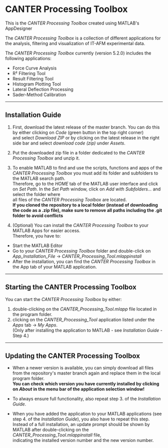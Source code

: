 # CANTER Processing Toolbox
This is the *CANTER Processing Toolbox* created using MATLAB's AppDesigner

The *CANTER Processing Toolbox* is a collection of different applications for the analysis, filtering and visualization of IT-AFM experimental data.

The *CANTER Processing Toolbox* currently (version 5.2.0) includes the following applications:
* Force Curve Analysis
* R² Filtering Tool
* Result Filtering Tool
* Histogram Plotting Tool
* Lateral Deflection Processing
* Sader-Method Calibration

---

## Installation Guide

1. First, download the latest release of the master branch. You can do this by either clicking on *Code* (green button in the top right corner)<br>
and select *Download ZIP* or by clicking on the latest release in the right side bar and select *download code (zip)* under *Assets*.

2. Put the downloaded zip file in a folder dedicated to the *CANTER Processing Toolbox* and unzip it.

3. To enable MATLAB to find and use the scripts, functions and apps of the *CANTER Processing Toolbox* you must add its folder and subfolders 
to the MATLAB search path.<br>Therefore, go to the *HOME* tab of the MATLAB user interface and click on *Set Path*.
In the *Set Path* window, click on *Add with Subfolders...* and select the folder where<br>all files of the *CANTER Processing Toolbox* are located.<br>
**If you cloned the repository to a local folder (instead of downloading the code as a .zip file), make sure to remove all paths including the .git folder to avoid conflicts**

4. (Optional) You can install the *CANTER Processing Toolbox* to your MATLAB Apps for easier access.<br>
Therefore, you have to:
* Start the MATLAB Editor
* Go to your *CANTER Processing Toolbox* folder and double-click on *App_Installation_File* -> *CANTER_Processing_Tool.mlappinstall*
* After the installation, you can find the *CANTER Processing Toolbox* in the App tab of your MATLAB application.

---

## Starting the CANTER Processing Toolbox

You can start the *CANTER Processing Toolbox* by either:
1. double-clicking on the *CANTER_Processing_Tool.mlapp* file located in the program folder.
2. clicking on the *CANTER_Processing_Tool* application listed under the *Apps* tab -> *My Apps*.<br>
(Only after installing the application to MATLAB - see *Installation Guide* - Step 4.)

---

## Updating the CANTER Processing Toolbox

* When a newer version is available, you can simply download all files from the repository's master branch again and replace them in the local program folder.<br>
  **You can check which version you have currently installed by clicking on _About_ in the menu bar of the application selection window!**

* To always ensure full functionality, also repeat step 3. of the *Installation Guide*.

* When you have added the application to your MATLAB applications (see step 4. of the *Installation Guide*), you also have to repeat this step.<br>
Instead of a full installation, an update prompt should be shown by MATLAB after double-clicking on the *CANTER_Processing_Tool.mlappinstall* file,<br>indicating the installed version number and the new version number.